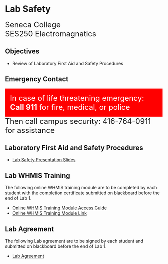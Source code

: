 # Lab Safety

<font size="5">
Seneca College</br>
SES250 Electromagnatics
</font>

## Objectives
- Review of Laboratory First Aid and Safety Procedures

## Emergency Contact

<div style="padding: 15px; border: 1px solid red; background-color: red; color: white;"><font size="5">In case of life threatening emergency:</br>
<strong>Call 911</strong> for fire, medical, or police</font></div>

<font size="5">
Then call campus security: 416-764-0911 for assistance
</font>

## Laboratory First Aid and Safety Procedures

- [Lab Safety Presentation Slides](safety-SES250-Lab-Safety-RevA.pdf)

## Lab WHMIS Training

The following online WHMIS training module are to be completed by each student with the completion certificate submitted on blackboard before the end of Lab 1.

- [Online WHMIS Training Module Access Guide](safety-Student_WHMISTrainingModule_Tips.pdf)
- [Online WHMIS Training Module Link](http://portal.mycampus.ca/mycampusfiles/dc/fieldplacement/WHMIS/story.html)

## Lab Agreement

The following Lab agreement are to be signed by each student and submitted on blackboard before the end of Lab 1.

- [Lab Agreement](safety-SES250-Lab-Agreement.pdf)